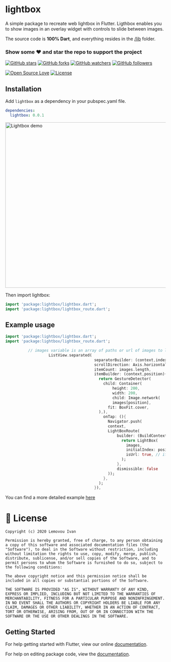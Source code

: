 # lightbox

A simple package to recreate web lightbox in Flutter.
Ligthbox enables you to show images in an overlay widget with controls to slide between images.

The source code is **100% Dart**, and everything resides in the [/lib](https://github.com/SherlockHolmes2045/flutter_lightbox/tree/main/lib) folder.

### Show some :heart: and star the repo to support the project

[![GitHub stars](https://img.shields.io/github/stars/xsahil03x/giffy_dialog.svg?style=social&label=Star)](https://github.com/SherlockHolmes2045/flutter_lightbox) 
[![GitHub forks](https://img.shields.io/github/forks/xsahil03x/giffy_dialog.svg?style=social&label=Fork)](https://github.com/SherlockHolmes2045/flutter_lightbox/fork) 
[![GitHub watchers](https://img.shields.io/github/watchers/xsahil03x/giffy_dialog.svg?style=social&label=Watch)](https://github.com/SherlockHolmes2045/flutter_lightbox) 
[![GitHub followers](https://img.shields.io/github/followers/xsahil03x.svg?style=social&label=Follow)](https://github.com/SherlockHolmes2045/flutter_lightbox)

[![Open Source Love](https://badges.frapsoft.com/os/v1/open-source.svg?v=102)](https://opensource.org/licenses/MIT)
[![License](https://img.shields.io/badge/license-MIT-blue.svg)](https://github.com/SherlockHolmes2045/flutter_lightbox/blob/master/LICENSE)
## Installation
Add `lightbox` as a dependency in your pubspec.yaml file.
```yaml
dependencies:
  lightbox: 0.0.1
```
<img src="https://github.com/SherlockHolmes2045/flutter_lightbox/blob/main/demo.gif" title="Lightbox demo" height="520px"/>

Then import lightbox:
```dart
import 'package:lightbox/lightbox.dart';
import 'package:lightbox/lightbox_route.dart';
```
## Example usage
```dart
import 'package:lightbox/lightbox.dart';
import 'package:lightbox/lightbox_route.dart';

          // images variable is an array of paths or url of images to load in the lightbox.
                   ListView.separated(
                                       separatorBuilder: (context,index) => SizedBox(width: 10.0),
                                       scrollDirection: Axis.horizontal,
                                       itemCount: images.length,
                                       itemBuilder: (context,position){
                                         return GestureDetector(
                                           child: Container(
                                               height: 200,
                                               width: 200,
                                               child: Image.network(
                                               images[position],
                                             fit: BoxFit.cover,
                                         ),),
                                           onTap: (){
                                             Navigator.push(
                                             context,
                                             LightBoxRoute(
                                                 builder: (BuildContext context){
                                                   return LightBox(
                                                     images,
                                                     initialIndex: position,
                                                     isUrl: true, // if the array of images are url
                                                   );
                                                 },
                                                 dismissible: false
                                             ));
                                           },
                                         );
                                       }),
```
You can find a more detailed example [here]("https://github.com/SherlockHolmes2045/flutter_lightbox/tree/main/example")

# 📃 License

    Copyright (c) 2020 Lemovou Ivan
    
    Permission is hereby granted, free of charge, to any person obtaining a copy of this software and associated documentation files (the "Software"), to deal in the Software without restriction, including without limitation the rights to use, copy, modify, merge, publish, distribute, sublicense, and/or sell copies of the Software, and to permit persons to whom the Software is furnished to do so, subject to the following conditions:
    
    The above copyright notice and this permission notice shall be included in all copies or substantial portions of the Software.
    
    THE SOFTWARE IS PROVIDED "AS IS", WITHOUT WARRANTY OF ANY KIND, EXPRESS OR IMPLIED, INCLUDING BUT NOT LIMITED TO THE WARRANTIES OF MERCHANTABILITY, FITNESS FOR A PARTICULAR PURPOSE AND NONINFRINGEMENT. IN NO EVENT SHALL THE AUTHORS OR COPYRIGHT HOLDERS BE LIABLE FOR ANY CLAIM, DAMAGES OR OTHER LIABILITY, WHETHER IN AN ACTION OF CONTRACT, TORT OR OTHERWISE, ARISING FROM, OUT OF OR IN CONNECTION WITH THE SOFTWARE OR THE USE OR OTHER DEALINGS IN THE SOFTWARE.

## Getting Started

For help getting started with Flutter, view our online [documentation](https://flutter.io/).

For help on editing package code, view the [documentation](https://flutter.io/developing-packages/).



